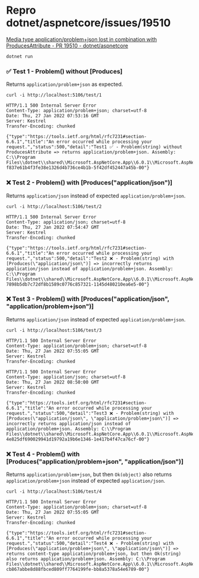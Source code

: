 ﻿# Repro dotnet/aspnetcore/issues/19510

[Media type application/problem+json lost in combination with ProducesAttribute - PR 19510 - dotnet/aspnetcore](https://github.com/dotnet/aspnetcore/issues/19510)

```shell
dotnet run
```

### ✅ Test 1 - Problem() without [Produces]
Returns `application/problem+json` as expected.

```shell
curl -i http://localhost:5106/test/1
```

```http request
HTTP/1.1 500 Internal Server Error
Content-Type: application/problem+json; charset=utf-8
Date: Thu, 27 Jan 2022 07:53:16 GMT
Server: Kestrel
Transfer-Encoding: chunked

{"type":"https://tools.ietf.org/html/rfc7231#section-6.6.1","title":"An error occurred while processing your request.","status":500,"detail":"Test1 ✅ - Problem(string) without ProducesAttribute => returns application/problem+json. Assembly: C:\\Program Files\\dotnet\\shared\\Microsoft.AspNetCore.App\\6.0.1\\Microsoft.AspNetCore.Mvc.Core.dll","traceId":"00-f837e61b4f3fe38e1326d4b736ce4b1b-5f42df452447a45b-00"}
```

### ❌ Test 2 - Problem() with [Produces("application/json")]
Returns `application/json` instead of expected `application/problem+json`.

```shell
curl -i http://localhost:5106/test/2
```

```http request
HTTP/1.1 500 Internal Server Error
Content-Type: application/json; charset=utf-8
Date: Thu, 27 Jan 2022 07:54:47 GMT
Server: Kestrel
Transfer-Encoding: chunked

{"type":"https://tools.ietf.org/html/rfc7231#section-6.6.1","title":"An error occurred while processing your request.","status":500,"detail":"Test2 ❌ - Problem(string) with [Produces(\"application/json\")] => incorrectly returns application/json instead of application/problem+json. Assembly: C:\\Program Files\\dotnet\\shared\\Microsoft.AspNetCore.App\\6.0.1\\Microsoft.AspNetCore.Mvc.Core.dll","traceId":"00-7898b5db7c72df8b1589c0776c857321-1145d480210ea6e5-00"}
```

### ❌ Test 3 - Problem() with [Produces("application/json", "application/problem+json")]
Returns `application/json` instead of expected `application/problem+json`.

```shell
curl -i http://localhost:5106/test/3
```

```http request
HTTP/1.1 500 Internal Server Error
Content-Type: application/problem+json; charset=utf-8
Date: Thu, 27 Jan 2022 07:55:05 GMT
Server: Kestrel
Transfer-Encoding: chunked

HTTP/1.1 500 Internal Server Error
Content-Type: application/json; charset=utf-8
Date: Thu, 27 Jan 2022 08:50:00 GMT
Server: Kestrel
Transfer-Encoding: chunked

{"type":"https://tools.ietf.org/html/rfc7231#section-6.6.1","title":"An error occurred while processing your request.","status":500,"detail":"Test3 ❌ - Problem(string) with [Produces(\"application/json\", \"application/problem+json\")] => incorrectly returns application/json instead of application/problem+json. Assembly: C:\\Program Files\\dotnet\\shared\\Microsoft.AspNetCore.App\\6.0.1\\Microsoft.AspNetCore.Mvc.Core.dll","traceId":"00-4e825df690029941d19792a19b6e1346-1e417b4f47ca76cf-00"}
```

### ❌ Test 4 - Problem() with [Produces("application/problem+json", "application/json")]
Returns `application/problem+json`, but then `Ok(object)` also returns `application/problem+json` instead of expected `application/json`.

```shell
curl -i http://localhost:5106/test/4
```

```http request
HTTP/1.1 500 Internal Server Error
Content-Type: application/problem+json; charset=utf-8
Date: Thu, 27 Jan 2022 07:55:05 GMT
Server: Kestrel
Transfer-Encoding: chunked

{"type":"https://tools.ietf.org/html/rfc7231#section-6.6.1","title":"An error occurred while processing your request.","status":500,"detail":"Test4 ❌ - Problem(string) with [Produces(\"application/problem+json\", \"application/json\")] => returns content-type application/problem+json, but then Ok(string) also returns application/problem+json. Assembly: C:\\Program Files\\dotnet\\shared\\Microsoft.AspNetCore.App\\6.0.1\\Microsoft.AspNetCore.Mvc.Core.dll","traceId":"00-cb867abbe8d88fbced809ff7764199fe-bb8a5378a54e6789-00"}
```
